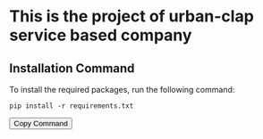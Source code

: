 
# This is the project of urban-clap service based company

## Installation Command
To install the required packages, run the following command:
```
pip install -r requirements.txt
```

<button onclick="copyCommand()">Copy Command</button>
<script>
function copyCommand() {
    navigator.clipboard.writeText('pip install -r requirements.txt');
    alert('Command copied to clipboard!');
}
</script>
